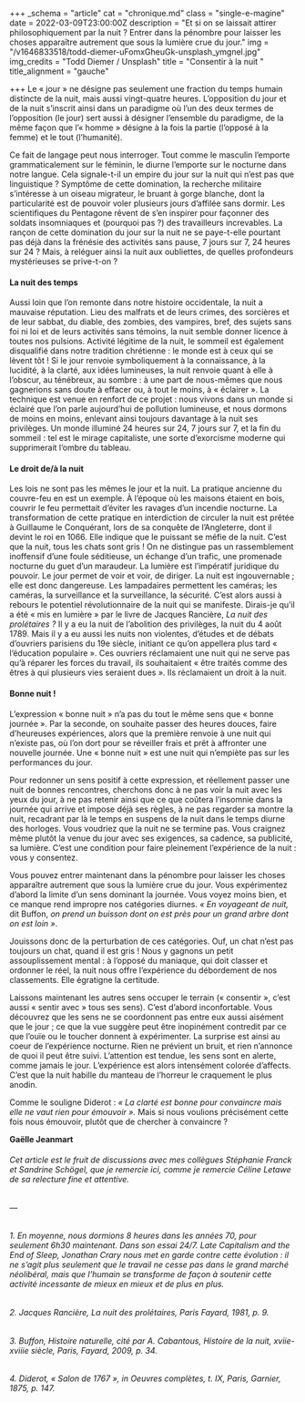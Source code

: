 +++
_schema = "article"
cat = "chronique.md"
class = "single-e-magine"
date = 2022-03-09T23:00:00Z
description = "Et si on se laissait attirer philosophiquement par la nuit ? Entrer dans la pénombre pour laisser les choses apparaître autrement que sous la lumière crue du jour."
img = "/v1646833518/todd-diemer-uFomxGheuGk-unsplash_ymgnel.jpg"
img_credits = "Todd Diemer / Unsplash"
title = "Consentir à la nuit "
title_alignment = "gauche"

+++
Le « jour » ne désigne pas seulement une fraction du temps humain distincte de la nuit, mais aussi vingt-quatre heures. L’opposition du jour et de la nuit s’inscrit ainsi dans un paradigme où l’un des deux termes de l’opposition (le jour) sert aussi à désigner l’ensemble du paradigme, de la même façon que l’« homme » désigne à la fois la partie (l’opposé à la femme) et le tout (l’humanité).

Ce fait de langage peut nous interroger. Tout comme le masculin l’emporte grammaticalement sur le féminin, le diurne l’emporte sur le nocturne dans notre langue. Cela signale-t-il un empire du jour sur la nuit qui n’est pas que linguistique ? Symptôme de cette domination, la recherche militaire s’intéresse à un oiseau migrateur, le bruant à gorge blanche, dont la particularité est de pouvoir voler plusieurs jours d’affilée sans dormir. Les scientifiques du Pentagone rêvent de s’en inspirer pour façonner des soldats insomniaques et (pourquoi pas ?) des travailleurs increvables. La rançon de cette domination du jour sur la nuit ne se paye-t-elle pourtant pas déjà dans la frénésie des activités sans pause, 7 jours sur 7, 24 heures sur 24 ? Mais, à reléguer ainsi la nuit aux oubliettes, de quelles profondeurs mystérieuses se prive-t-on ?

#### **La nuit des temps**

Aussi loin que l’on remonte dans notre histoire occidentale, la nuit a mauvaise réputation. Lieu des malfrats et de leurs crimes, des sorcières et de leur sabbat, du diable, des zombies, des vampires, bref, des sujets sans foi ni loi et de leurs activités sans témoins, la nuit semble donner licence à toutes nos pulsions. Activité légitime de la nuit, le sommeil est également disqualifié dans notre tradition chrétienne : le monde est à ceux qui se lèvent tôt ! Si le jour renvoie symboliquement à la connaissance, à la lucidité, à la clarté, aux idées lumineuses, la nuit renvoie quant à elle à l’obscur, au ténébreux, au sombre : à une part de nous-mêmes que nous gagnerions sans doute à effacer ou, à tout le moins, à « éclairer ». La technique est venue en renfort de ce projet : nous vivons dans un monde si éclairé que l’on parle aujourd’hui de pollution lumineuse, et nous dormons de moins en moins, enlevant ainsi toujours davantage à la nuit ses privilèges. Un monde illuminé 24 heures sur 24, 7 jours sur 7, et la fin du sommeil : tel est le mirage capitaliste, une sorte d’exorcisme moderne qui supprimerait l’ombre du tableau.

#### **Le droit de/à la nuit**

Les lois ne sont pas les mêmes le jour et la nuit. La pratique ancienne du couvre-feu en est un exemple. À l’époque où les maisons étaient en bois, couvrir le feu permettait d’éviter les ravages d’un incendie nocturne. La transformation de cette pratique en interdiction de circuler la nuit est prêtée à Guillaume le Conquérant, lors de sa conquête de l’Angleterre, dont il devint le roi en 1066. Elle indique que le puissant se méfie de la nuit. C’est que la nuit, tous les chats sont gris ! On ne distingue pas un rassemblement inoffensif d’une foule séditieuse, un échange d’un trafic, une promenade nocturne du guet d’un maraudeur. La lumière est l’impératif juridique du pouvoir. Le jour permet de voir et voir, de diriger. La nuit est ingouvernable ; elle est donc dangereuse. Les lampadaires permettent les caméras; les caméras, la surveillance et la surveillance, la sécurité. C’est alors aussi à rebours le potentiel révolutionnaire de la nuit qui se manifeste. Dirais-je qu’il a été « mis en lumière » par le livre de Jacques Rancière, _La nuit des prolétaires ?_ Il y a eu la nuit de l’abolition des privilèges, la nuit du 4 août 1789. Mais il y a eu aussi les nuits non violentes, d’études et de débats d’ouvriers parisiens du 19e siècle, initiant ce qu’on appellera plus tard « l’éducation populaire ». Ces ouvriers réclamaient une nuit qui ne serve pas qu’à réparer les forces du travail, ils souhaitaient « être traités comme des êtres à qui plusieurs vies seraient dues ». Ils réclamaient un droit à la nuit.

#### **Bonne nuit !**

L’expression « bonne nuit » n’a pas du tout le même sens que « bonne journée ». Par la seconde, on souhaite passer des heures douces, faire d’heureuses expériences, alors que la première renvoie à une nuit qui n’existe pas, où l’on dort pour se réveiller frais et prêt à affronter une nouvelle journée. Une « bonne nuit » est une nuit qui n’empiète pas sur les performances du jour.

Pour redonner un sens positif à cette expression, et réellement passer une nuit de bonnes rencontres, cherchons donc à ne pas voir la nuit avec les yeux du jour, à ne pas retenir ainsi que ce que coûtera l’insomnie dans la journée qui arrive et impose déjà ses règles, à ne pas regarder sa montre la nuit, recadrant par là le temps en suspens de la nuit dans le temps diurne des horloges. Vous voudriez que la nuit ne se termine pas. Vous craignez même plutôt la venue du jour avec ses exigences, sa cadence, sa publicité, sa lumière. C’est une condition pour faire pleinement l’expérience de la nuit : vous y consentez.

Vous pouvez entrer maintenant dans la pénombre pour laisser les choses apparaître autrement que sous la lumière crue du jour. Vous expérimentez d’abord la limite d’un sens dominant la journée. Vous voyez moins bien, et ce manque rend impropre nos catégories diurnes. _« En voyageant de nuit,_ dit Buffon, _on prend un buisson dont on est près pour un grand arbre dont on est loin »_.

Jouissons donc de la perturbation de ces catégories. Ouf, un chat n’est pas toujours un chat, quand il est gris ! Nous y gagnons un petit assouplissement mental : à l’opposé du maniaque, qui doit classer et ordonner le réel, la nuit nous offre l’expérience du débordement de nos classements. Elle égratigne la certitude.

Laissons maintenant les autres sens occuper le terrain (« consentir », c’est aussi « sentir avec » tous ses sens). C’est d’abord inconfortable. Vous découvrez que les sens ne se coordonnent pas entre eux aussi aisément que le jour ; ce que la vue suggère peut être inopinément contredit par ce que l’ouïe ou le toucher donnent à expérimenter. La surprise est ainsi au coeur de l’expérience nocturne. Rien ne prévient un bruit, et rien n’annonce de quoi il peut être suivi. L’attention est tendue, les sens sont en alerte, comme jamais le jour. L’expérience est alors intensément colorée d’affects. C’est que la nuit habille du manteau de l’horreur le craquement le plus anodin.

Comme le souligne Diderot : _« La clarté est bonne pour convaincre mais elle ne vaut rien pour émouvoir »._ Mais si nous voulions précisément cette fois nous émouvoir, plutôt que de chercher à convaincre ?

**Gaëlle Jeanmart**

###### Cet article est le fruit de discussions avec mes collègues Stéphanie Franck et Sandrine Schögel, que je remercie ici, comme je remercie Céline Letawe de sa relecture fine et attentive.

###### —

###### 1. En moyenne, nous dormions 8 heures dans les années 70, pour seulement 6h30 maintenant. Dans son essai 24/7. _Late Capitalism and the End of Sleep_, Jonathan Crary nous met en garde contre cette évolution : il ne s’agit plus seulement que le travail ne cesse pas dans le grand marché néolibéral, mais que l’humain se transforme de façon à soutenir cette activité incessante de mieux en mieux et de plus en plus.

###### 2. Jacques Rancière, _La nuit des prolétaires_, Paris Fayard, 1981, p. 9.

###### 3. Buffon, _Histoire naturelle_, cité par A. Cabantous, Histoire de la nuit, xviie-xviiie siècle, Paris, Fayard, 2009, p. 34.

###### 4. Diderot, « Salon de 1767 », in _Oeuvres complètes_, t. IX, Paris, Garnier, 1875, p. 147.